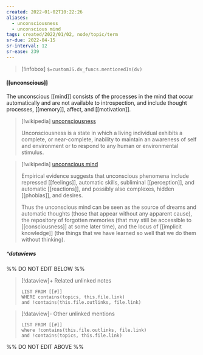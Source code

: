 ```yaml
---
created: 2022-01-02T10:22:26 
aliases:
  - unconsciousness
  - unconscious mind
tags: created/2022/01/02, node/topic/term
sr-due: 2022-04-15
sr-interval: 12
sr-ease: 239
---
```

> [!infobox]
`$=customJS.dv_funcs.mentionedIn(dv)`

#### <s class="topic-title">[[unconscious]]</s>

The unconscious [[mind]] consists of the processes in the mind that occur automatically and are not available to introspection, and include thought processes, [[memory]], affect, and [[motivation]].

> [!wikipedia] [unconsciousness](https://en.wikipedia.org/wiki/Unconsciousness)
> 
> Unconsciousness is a state in which a living individual exhibits a complete, or near-complete, inability to maintain an awareness of self and environment or to respond to any human or environmental stimulus. 

> [!wikipedia] [unconscious mind](https://en.wikipedia.org/wiki/Unconscious%20mind)
> 
> Empirical evidence suggests that unconscious phenomena include repressed [[feelings]], automatic skills, subliminal [[perception]], and automatic [[reactions]], and possibly also complexes, hidden [[phobias]], and desires.
> 
> Thus the unconscious mind can be seen as the source of dreams and automatic thoughts (those that appear without any apparent cause), the repository of forgotten memories (that may still be accessible to [[consciousness]] at some later time), and the locus of [[implicit knowledge]] (the things that we have learned so well that we do them without thinking).
> 

##### ^dataviews

%% DO NOT EDIT BELOW %%
> [!dataview]+ Related unlinked notes
> ```dataview
> LIST FROM [[#]]
> WHERE contains(topics, this.file.link)
> and !contains(this.file.outlinks, file.link)
> ```
 
> [!dataview]- Other unlinked mentions
> ```dataview
> LIST FROM [[#]]
> where !contains(this.file.outlinks, file.link)
> and !contains(topics, this.file.link)
> ```

%% DO NOT EDIT ABOVE %%
